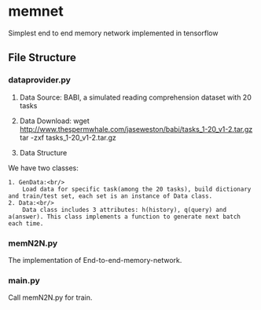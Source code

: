 # memnet
Simplest end to end memory network implemented in tensorflow


## File Structure

### dataprovider.py
1. Data Source:
BABI, a simulated reading comprehension dataset with 20 tasks

2. Data Download:
wget http://www.thespermwhale.com/jaseweston/babi/tasks_1-20_v1-2.tar.gz<br/>
tar -zxf tasks_1-20_v1-2.tar.gz

3.  Data Structure

We have two classes:

	1. GenData:<br/>
		Load data for specific task(among the 20 tasks), build dictionary and train/test set, each set is an instance of Data class.
	2. Data:<br/>
		Data class includes 3 attributes: h(history), q(query) and a(answer). This class implements a function to generate next batch each time.

### memN2N.py
The implementation of End-to-end-memory-network.

### main.py
Call memN2N.py for train.

